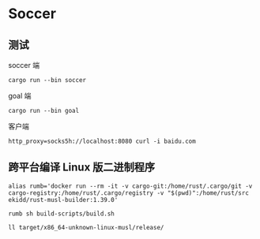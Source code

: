 # Soccer

## 测试

soccer 端
``` 
cargo run --bin soccer
```

goal 端
```
cargo run --bin goal 
```

客户端

```
http_proxy=socks5h://localhost:8080 curl -i baidu.com 
```

## 跨平台编译 Linux 版二进制程序

``` 
alias rumb='docker run --rm -it -v cargo-git:/home/rust/.cargo/git -v cargo-registry:/home/rust/.cargo/registry -v "$(pwd)":/home/rust/src ekidd/rust-musl-builder:1.39.0'
```

```
rumb sh build-scripts/build.sh

ll target/x86_64-unknown-linux-musl/release/
```
